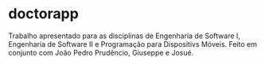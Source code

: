 # doctorapp
Trabalho apresentado para as disciplinas de Engenharia de Software I, Engenharia de Software II e Programação para Dispositivs Móveis. Feito em conjunto com João Pedro Prudêncio, Giuseppe e Josué.
